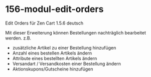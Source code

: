 # 156-modul-edit-orders
Edit Orders für Zen Cart 1.5.6 deutsch

Mit dieser Erweiterung können Bestellungen nachträglich bearbeitet werden.
z.B.
* zusätzliche Artikel zu einer Bestellung hinzufügen
* Anzahl eines bestellen Artikels ändern
* Attribute eines bestellten Artikels ändern
* Versandart / Versandkosten einer Bestellung ändern
* Aktionskupons/Gutscheine hinzufügen

